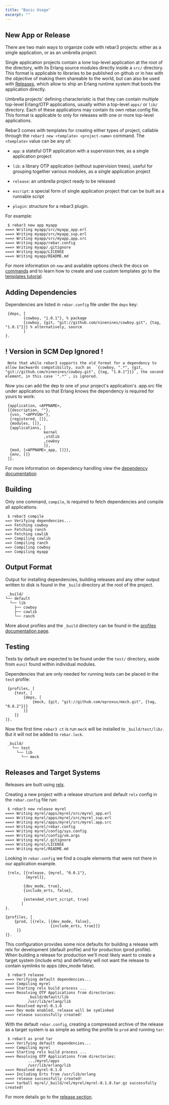 ```yaml
---
title: "Basic Usage"
excerpt: ""
---
```


## New App or Release

There are two main ways to organize code with rebar3 projects: either as a single application, or as an umbrella project.

Single application projects contain a lone top-level application at the root of the directory, with its Erlang source modules directly inside a `src/` directory. This format is applicable to libraries to be published on github or in hex with the objective of making them shareable to the world, but can also be used with [Releases](doc:releases), which allow to ship an Erlang runtime system that boots the application directly.

Umbrella projects' defining characteristic is that they can contain multiple top-level Erlang/OTP applications, usually within a top-level `apps/` or `lib/` directory. Each of these applications may contain its own rebar.config file. This format is applicable to only for releases with one or more top-level applications.



Rebar3 comes with templates for creating either types of project, callable through the `rebar3 new <template> <project-name>` command. The `<template>` value can be any of:



- `app`: a stateful OTP application with a supervision tree, as a single application project

- `lib`: a library OTP application (without supervision trees), useful for grouping together various modules, as a single application project

- `release`: an umbrella project ready to be released

- `escript`: a special form of single application project that can be built as a runnable script

- `plugin`: structure for a rebar3 plugin.


For example:

	 $ rebar3 new app myapp
	===> Writing myapp/src/myapp_app.erl
	===> Writing myapp/src/myapp_sup.erl
	===> Writing myapp/src/myapp.app.src
	===> Writing myapp/rebar.config
	===> Writing myapp/.gitignore
	===> Writing myapp/LICENSE
	===> Writing myapp/README.md 
For more information on `new` and available options check the docs on [commands](/docs/commands) and to learn how to create and use custom templates go to the [templates tutorial](/docs/using-templates).



## Adding Dependencies

Dependencies are listed in `rebar.config` file under the `deps` key:

	 {deps, [
	        {cowboy, "1.0.1"}, % package
	        {cowboy, {git, "git://github.com/ninenines/cowboy.git", {tag, "1.0.1"}}} % alternatively, source
	        ]
	}. 


## ! Version in SCM Dep Ignored !

	 Note that while rebar3 supports the old format for a dependency to allow backwards compatibility, such as  `{cowboy, ".*", {git, "git://github.com/ninenines/cowboy.git", {tag, "1.0.1"}}}`, the second element, in this case `".*"`, is ignored. 

Now you can add the dep to one of your project's application's .app.src file under applications so that Erlang knows the dependency is required for yours to work:

	 {application, <APPNAME>,
	 [{description, ""},
	  {vsn, "<APPVSN>"},
	  {registered, []},
	  {modules, []},
	  {applications, [
	                 kernel
	                 ,stdlib
	                 ,cowboy
	                 ]},
	  {mod, {<APPNAME>_app, []}},
	  {env, []}
	 ]}. 
For more information on dependency handling view the [dependency documentation](/docs/dependencies) 

## Building

Only one command, `compile`, is required to fetch dependencies and compile all applications.

	 $ rebar3 compile
	==> Verifying dependencies...
	==> Fetching cowboy
	==> Fetching ranch
	==> Fetching cowlib
	==> Compiling cowlib
	==> Compiling ranch
	==> Compiling cowboy
	==> Compiling myapp 


## Output Format

Output for installing dependencies, building releases and any other output written to disk is found in the `_build` directory at the root of the project.

	 _build/
	└── default
	  └── lib  
	    ├── cowboy
	    ├── cowlib
	    └── ranch 
More about profiles and the `_build` directory can be found in the [profiles documentation page](/docs/profiles).

## Testing

Tests by default are expected to be found under the `test/` directory, aside from `eunit` found within individual modules.



Dependencies that are only needed for running tests can be placed in the `test` profile:

	 {profiles, [
	    {test, [
	        {deps, [
	            {meck, {git, "git://github.com/eproxus/meck.git", {tag, "0.8.2"}}}
	        ]}
	    ]}
	]}.
	 
Now the first time `rebar3 ct` is run `meck` will be installed to `_build/test/lib/`. But it will not be added to `rebar.lock`.

	 _build/
	   └── test
	     └── lib
	       └── meck 


## Releases and Target Systems

Releases are built using [relx](https://github.com/erlware/relx).

Creating a new project with a release structure and default `relx` config in the `rebar.config` file run:

	 $ rebar3 new release myrel
	===> Writing myrel/apps/myrel/src/myrel_app.erl
	===> Writing myrel/apps/myrel/src/myrel_sup.erl
	===> Writing myrel/apps/myrel/src/myrel.app.src
	===> Writing myrel/rebar.config
	===> Writing myrel/config/sys.config
	===> Writing myrel/config/vm.args
	===> Writing myrel/.gitignore
	===> Writing myrel/LICENSE
	===> Writing myrel/README.md 
Looking in `rebar.config` we find a couple elements that were not there in our application example.

	 {relx, [{release, {myrel, "0.0.1"},
	         [myrel]},
	
	        {dev_mode, true},
	        {include_erts, false},
	
	        {extended_start_script, true}
	       ]
	}.
	
	{profiles, [
	    {prod, [{relx, [{dev_mode, false},
	                    {include_erts, true}]}
	     ]}
	]}.
	 
This configuration provides some nice defaults for building a release with relx for development (default profile) and for production (prod profile). When building a release for production we'll most likely want to create a target system (include erts) and definitely will not want the release to contain symlinks to apps (dev_mode false).

	 $ rebar3 release
	===> Verifying default dependencies...
	===> Compiling myrel
	===> Starting relx build process ...
	===> Resolving OTP Applications from directories:          
	          _build/default/lib
	          /usr/lib/erlang/lib
	===> Resolved myrel-0.1.0
	===> Dev mode enabled, release will be symlinked
	===> release successfully created!
	 
With the default `rebar.config`, creating a compressed archive of the release as a target system is as simple as setting the profile to `prod` and running `tar`:

	 $ rebar3 as prod tar
	===> Verifying default dependencies...
	===> Compiling myrel
	===> Starting relx build process ...
	===> Resolving OTP Applications from directories:
	          .../myrel/apps
	          /usr/lib/erlang/lib
	===> Resolved myrel-0.1.0
	===> Including Erts from /usr/lib/erlang
	===> release successfully created!
	===> tarball myrel/_build/rel/myrel/myrel-0.1.0.tar.gz successfully created!
	
	 
For more details go to the [release section](/docs/releases).
